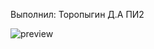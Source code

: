 </b>Выполнил: Торопыгин Д.А</b>
</b>ПИ2</b>

![preview](https://github.com/user-attachments/assets/32e50cf2-4a86-407d-a7fb-dcca008ac2af)

